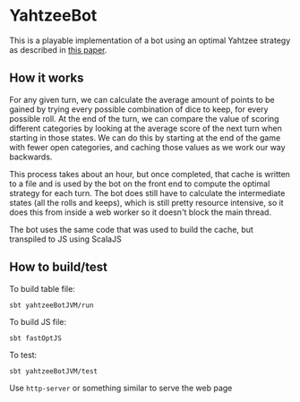 # YahtzeeBot

This is a playable implementation of a bot using an optimal Yahtzee strategy as described in [this paper](http://gunpowder.cs.loyola.edu/~jglenn/research/optimal_yahtzee.pdf).

## How it works

For any given turn, we can calculate the average amount of points to be gained by trying every possible combination of dice to keep, for every possible roll. At the end of the turn, we can compare the value of scoring different categories by looking at the average score of the next turn when starting in those states. We can do this by starting at the end of the game with fewer open categories, and caching those values as we work our way backwards. 

This process takes about an hour, but once completed, that cache is written to a file and is used by the bot on the front end to compute the optimal strategy for each turn. The bot does still have to calculate the intermediate states (all the rolls and keeps), which is still pretty resource intensive, so it does this from inside a web worker so it doesn't block the main thread.

The bot uses the same code that was used to build the cache, but transpiled to JS using ScalaJS

## How to build/test

To build table file:
```
sbt yahtzeeBotJVM/run
```

To build JS file: 
```
sbt fastOptJS
```

To test:
```
sbt yahtzeeBotJVM/test
```

Use `http-server` or something similar to serve the web page